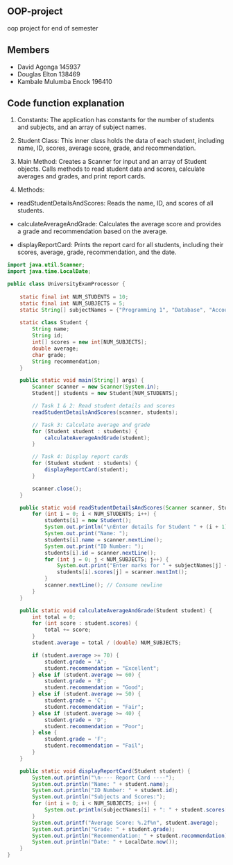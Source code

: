 ## OOP-project
oop project for end of semester
## Members
- David Agonga 145937
- Douglas Elton 138469
- Kambale Mulumba Enock 196410
  
## Code function explanation

1. Constants: 
The application has constants for the number of students and subjects, and an array of subject names.

2. Student Class:
This inner class holds the data of each student, including name, ID, scores, average score, grade, and recommendation.

3. Main Method:
Creates a Scanner for input and an array of Student objects.
Calls methods to read student data and scores, calculate averages and grades, and print report cards.

4. Methods:
- readStudentDetailsAndScores: Reads the name, ID, and scores of all students.

- calculateAverageAndGrade: Calculates the average score and provides a grade and recommendation based on the average.

- displayReportCard: Prints the report card for all students, including their scores, average, grade, recommendation, and the date.

```java
import java.util.Scanner;
import java.time.LocalDate;

public class UniversityExamProcessor {
    
    static final int NUM_STUDENTS = 10;
    static final int NUM_SUBJECTS = 5;
    static String[] subjectNames = {"Programming 1", "Database", "Accounting", "web Development", "Data Structure"};
    
    static class Student {
        String name;
        String id;
        int[] scores = new int[NUM_SUBJECTS];
        double average;
        char grade;
        String recommendation;
    }

    public static void main(String[] args) {
        Scanner scanner = new Scanner(System.in);
        Student[] students = new Student[NUM_STUDENTS];

        // Task 1 & 2: Read student details and scores
        readStudentDetailsAndScores(scanner, students);

        // Task 3: Calculate average and grade
        for (Student student : students) {
            calculateAverageAndGrade(student);
        }

        // Task 4: Display report cards
        for (Student student : students) {
            displayReportCard(student);
        }

        scanner.close();
    }

    public static void readStudentDetailsAndScores(Scanner scanner, Student[] students) {
        for (int i = 0; i < NUM_STUDENTS; i++) {
            students[i] = new Student();
            System.out.println("\nEnter details for Student " + (i + 1));
            System.out.print("Name: ");
            students[i].name = scanner.nextLine();
            System.out.print("ID Number: ");
            students[i].id = scanner.nextLine();
            for (int j = 0; j < NUM_SUBJECTS; j++) {
                System.out.print("Enter marks for " + subjectNames[j] + ": ");
                students[i].scores[j] = scanner.nextInt();
            }
            scanner.nextLine(); // Consume newline
        }
    }

    public static void calculateAverageAndGrade(Student student) {
        int total = 0;
        for (int score : student.scores) {
            total += score;
        }
        student.average = total / (double) NUM_SUBJECTS;

        if (student.average >= 70) {
            student.grade = 'A';
            student.recommendation = "Excellent";
        } else if (student.average >= 60) {
            student.grade = 'B';
            student.recommendation = "Good";
        } else if (student.average >= 50) {
            student.grade = 'C';
            student.recommendation = "Fair";
        } else if (student.average >= 40) {
            student.grade = 'D';
            student.recommendation = "Poor";
        } else {
            student.grade = 'F';
            student.recommendation = "Fail";
        }
    }

    public static void displayReportCard(Student student) {
        System.out.println("\n---- Report Card ----");
        System.out.println("Name: " + student.name);
        System.out.println("ID Number: " + student.id);
        System.out.println("Subjects and Scores:");
        for (int i = 0; i < NUM_SUBJECTS; i++) {
            System.out.println(subjectNames[i] + ": " + student.scores[i]);
        }
        System.out.printf("Average Score: %.2f%n", student.average);
        System.out.println("Grade: " + student.grade);
        System.out.println("Recommendation: " + student.recommendation);
        System.out.println("Date: " + LocalDate.now());
    }
}

```
